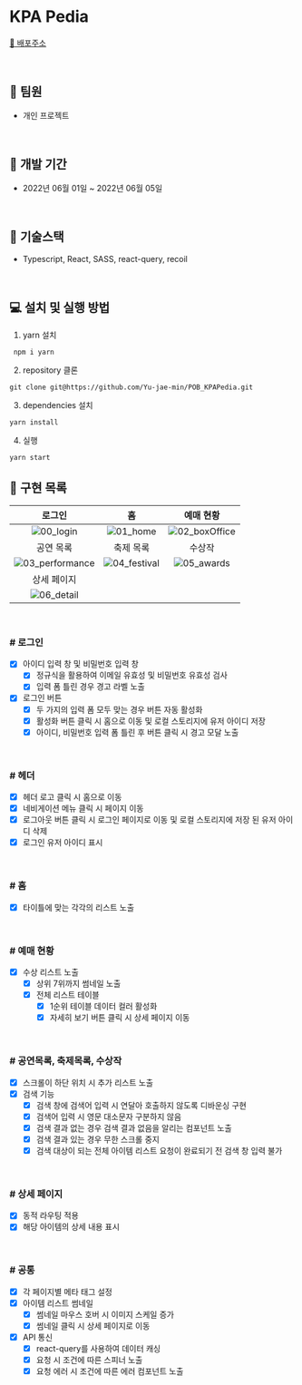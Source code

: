 
# KPA Pedia

[🎉  배포주소](https://kpa-pedia.netlify.app/)

<br />

## 👬 **팀원**

- 개인 프로젝트

<br>

## 📅 **개발 기간**

- 2022년 06월 01일 ~ 2022년 06월 05일

<br />

## 🔧 **기술스택**

- Typescript, React, SASS, react-query, recoil

<br />

## **💻 설치 및 실행 방법**

1. yarn 설치

```
 npm i yarn
```

2. repository 클론

```
git clone git@https://github.com/Yu-jae-min/POB_KPAPedia.git
```

3. dependencies 설치

```
yarn install
```

4. 실행

```
yarn start
```

## 📒 **구현 목록**

|로그인|홈|예매 현황|
|:-:|:-:|:-:|
|![00_login](https://user-images.githubusercontent.com/85284246/172006013-a3b413c4-aeac-4494-8516-d0d15d5cdf98.png)|![01_home](https://user-images.githubusercontent.com/85284246/172006029-28833245-21a0-4e06-a567-3989bf4e8810.png)|![02_boxOffice](https://user-images.githubusercontent.com/85284246/172006038-d5ae8a4e-282f-4687-9660-4005a8f6c4d3.png)|
|공연 목록|축제 목록|수상작|
|![03_performance](https://user-images.githubusercontent.com/85284246/172006041-1f1f78ee-bf32-404c-b5db-0ac5a067402f.png)|![04_festival](https://user-images.githubusercontent.com/85284246/172006196-fb401201-6142-49d3-805d-7999e9bcb714.png)|![05_awards](https://user-images.githubusercontent.com/85284246/172006104-c2315dc9-d813-4154-b691-f87b3383cdee.png)|
상세 페이지|
![06_detail](https://user-images.githubusercontent.com/85284246/172006220-dfbfa0a4-61e9-4857-bd7d-751969347ee8.png)|

<br />

### # 로그인

- [x] 아이디 입력 창 및 비밀번호 입력 창
  - [x] 정규식을 활용하여 이메일 유효성 및 비밀번호 유효성 검사
  - [x] 입력 폼 틀린 경우 경고 라벨 노출
- [x] 로그인 버튼
  - [x] 두 가지의 입력 폼 모두 맞는 경우 버튼 자동 활성화
  - [x] 활성화 버튼 클릭 시 홈으로 이동 및 로컬 스토리지에 유저 아이디 저장
  - [x] 아이디, 비밀번호 입력 폼 틀린 후 버튼 클릭 시 경고 모달 노출

<br>

### # 헤더

- [x] 헤더 로고 클릭 시 홈으로 이동
- [x] 네비게이션 메뉴 클릭 시 페이지 이동
- [x] 로그아웃 버튼 클릭 시 로그인 페이지로 이동 및 로컬 스토리지에 저장 된 유저 아이디 삭제
- [x] 로그인 유저 아이디 표시

<br>

### # 홈

- [x] 타이틀에 맞는 각각의 리스트 노출

<br>

### # 예매 현황

- [x] 수상 리스트 노출
  - [x] 상위 7위까지 썸네일 노출
  - [x] 전체 리스트 테이블
    - [x] 1순위 테이블 데이터 컬러 활성화
    - [x] 자세히 보기 버튼 클릭 시 상세 페이지 이동

<br>

### # 공연목록, 축제목록, 수상작

- [x] 스크롤이 하단 위치 시 추가 리스트 노출
- [x] 검색 기능
  - [x] 검색 창에 검색어 입력 시 연달아 호출하지 않도록 디바운싱 구현
  - [x] 검색어 입력 시 영문 대소문자 구분하지 않음
  - [x] 검색 결과 없는 경우 검색 결과 없음을 알리는 컴포넌트 노출
  - [x] 검색 결과 있는 경우 무한 스크롤 중지
  - [x] 검색 대상이 되는 전체 아이템 리스트 요청이 완료되기 전 검색 창 입력 불가

<br>

### # 상세 페이지

- [x] 동적 라우팅 적용
- [x] 해당 아이템의 상세 내용 표시

<br>

### # 공통

- [x] 각 페이지별 메타 태그 설정
- [x] 아이템 리스트 썸네일
  - [x] 썸네일 마우스 호버 시 이미지 스케일 증가
  - [x] 썸네일 클릭 시 상세 페이지로 이동
- [x] API 통신
  - [x] react-query를 사용하여 데이터 캐싱
  - [x] 요청 시 조건에 따른 스피너 노출
  - [x] 요청 에러 시 조건에 따른 에러 컴포넌트 노출

<br>
